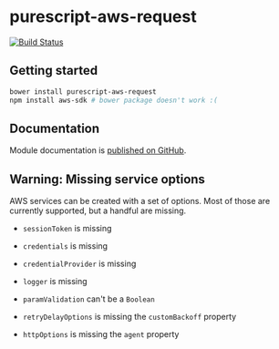 # purescript-aws-request

[![Build Status](https://app.wercker.com/status/5909b9e96d1080804b17a28f72f87b6b/s/master)](https://app.wercker.com/project/byKey/5909b9e96d1080804b17a28f72f87b6b)

## Getting started

```sh
bower install purescript-aws-request
npm install aws-sdk # bower package doesn't work :(
```

## Documentation

Module documentation is [published on GitHub](https://github.com/purescript-aws-sdk/purescript-aws-request/tree/master/docs).

## Warning: Missing service options

AWS services can be created with a set of options. Most of those are currently supported, but a handful are missing.

- `sessionToken` is missing
- `credentials` is missing
- `credentialProvider` is missing
- `logger` is missing

- `paramValidation` can't be a `Boolean`
- `retryDelayOptions` is missing the `customBackoff` property
- `httpOptions` is missing the `agent` property
